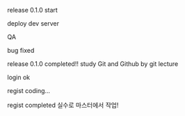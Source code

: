 release 0.1.0 start

deploy dev server

QA

bug fixed

release 0.1.0 completed!!
study Git and Github by git lecture


login ok

regist coding...

regist completed
 실수로 마스터에서 작업!
